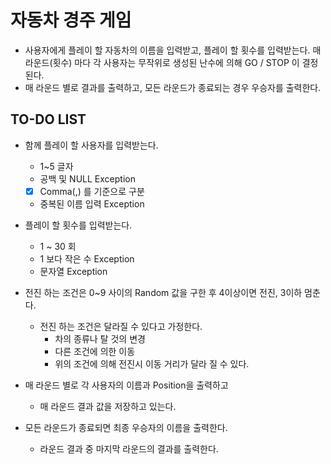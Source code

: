 # 자동차 경주 게임

- 사용자에게 플레이 할 자동차의 이름을 입력받고, 플레이 할 횟수를 입력받는다. 매 라운드(횟수) 마다 각 사용자는 무작위로 생성된 난수에 의해 GO / STOP 이 결정된다.
- 매 라운드 별로 결과를 출력하고, 모든 라운드가 종료되는 경우 우승자를 출력한다.

## TO-DO LIST

- 함께 플레이 할 사용자를 입력받는다.

    - 1~5 글자
    - 공백 및 NULL Exception
    - [x] Comma(,) 를 기준으로 구분
    - 중복된 이름 입력 Exception
    
- 플레이 할 횟수를 입력받는다.
    
    - 1 ~ 30 회
    - 1 보다 작은 수 Exception
    - 문자열 Exception

- 전진 하는 조건은 0~9 사이의 Random 값을 구한 후 4이상이면 전진, 3이하 멈춘다.
    
    - 전진 하는 조건은 달라질 수 있다고 가정한다.
        - 차의 종류나 탈 것의 변경
        - 다른 조건에 의한 이동
        - 위의 조건에 의해 전진시 이동 거리가 달라 질 수 있다.

- 매 라운드 별로 각 사용자의 이름과 Position을 출력하고

    - 매 라운드 결과 값을 저장하고 있는다.

- 모든 라운드가 종료되면 최종 우승자의 이름을 출력한다.
     
    - 라운드 결과 중 마지막 라운드의 결과를 출력한다.
    
